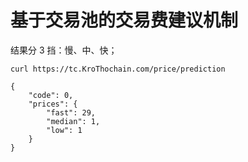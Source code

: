 # 基于交易池的交易费建议机制

结果分 3 挡：慢、中、快；

```
curl https://tc.KroThochain.com/price/prediction
```


```
{
    "code": 0,
    "prices": {
        "fast": 29,
        "median": 1,
        "low": 1
    }
}
```